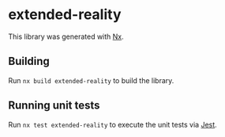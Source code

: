 # extended-reality

This library was generated with [Nx](https://nx.dev).

## Building

Run `nx build extended-reality` to build the library.

## Running unit tests

Run `nx test extended-reality` to execute the unit tests via [Jest](https://jestjs.io).
